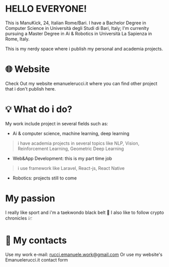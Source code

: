 # HELLO EVERYONE!
This is ManuKick, 24, Italian Rome/Bari.
I have a Bachelor Degree in Computer Science in Università degli Studi di Bari, Italy;
I'm currenlty pursuing a Master Degree in Ai & Robotics in Università La Sapienza in Rome, Italy.


This is my nerdy space where i publish my personal and academia projects.

# 🌐 Website 
Check Out my website emanuelerucci.it where you can find other project that i don't publish here.

# 💡 What do i do?
My work include project in several fields such as:
- Ai & computer science, machine learning, deep learning
> i have academia projects in several topics like NLP, Vision, Reinforcement Learning, Geometric Deep Learning
- Web&App Development: this is my part time job
> i use framework like Laravel, React-js, React Native
- Robotics: projects still to come

# My passion
I really like sport and i'm a taekwondo black belt 🥋
I also like to follow crypto chronicles 💹

# 📧 My contacts
Use my work e-mail: rucci.emanuele.work@gmail.com
Or use my website's Emanuelerucci.it contact form


